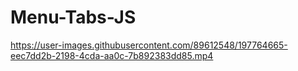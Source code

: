 # Menu-Tabs-JS



https://user-images.githubusercontent.com/89612548/197764665-eec7dd2b-2198-4cda-aa0c-7b892383dd85.mp4

